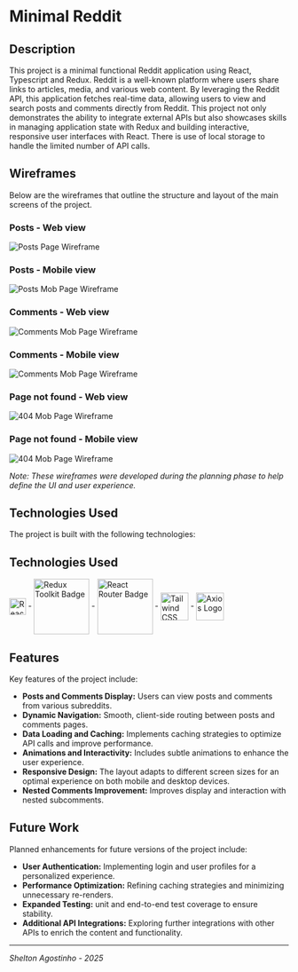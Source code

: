 # Minimal Reddit

## Description

This project is a minimal functional Reddit application using React, Typescript and Redux. Reddit is a well-known platform where users share links to articles, media, and various web content. By leveraging the Reddit API, this application fetches real-time data, allowing users to view and search posts and comments directly from Reddit. This project not only demonstrates the ability to integrate external APIs but also showcases skills in managing application state with Redux and building interactive, responsive user interfaces with React. There is use of local storage to handle the limited number of API calls.


## Wireframes

Below are the wireframes that outline the structure and layout of the main screens of the project.

### Posts - Web view
![Posts Page Wireframe](./design/reddit-minimal-feed.png)

### Posts - Mobile view
![Posts Mob Page Wireframe](./design/reddit-minimal-feed-mobile.png)

### Comments - Web view
![Comments Mob Page Wireframe](./design/reddit-minimal-comments.png)

### Comments - Mobile view
![Comments Mob Page Wireframe](./design/reddit-minimal-comments-mobile.png)

### Page not found - Web view
![404 Mob Page Wireframe](./design/reddit-minimal-page-not-found.png)

### Page not found - Mobile view
![404 Mob Page Wireframe](./design/reddit-minimal-page-not-found-mobile.png)
 
*Note: These wireframes were developed during the planning phase to help define the UI and user experience.*

## Technologies Used

The project is built with the following technologies:

## Technologies Used

<img src="https://upload.wikimedia.org/wikipedia/commons/a/a7/React-icon.svg" alt="React Logo" width="30" style="vertical-align: middle;" />    - 
<img src="https://img.shields.io/badge/Redux_Toolkit-764ABC?style=for-the-badge&logo=redux&logoColor=white" alt="Redux Toolkit Badge" width="100" style="vertical-align: middle;" />   - <img src="https://img.shields.io/badge/React_Router-CA4245?style=for-the-badge&logo=react-router&logoColor=white" alt="React Router Badge" width="100" style="vertical-align: middle;" /> - <img src="https://upload.wikimedia.org/wikipedia/commons/d/d5/Tailwind_CSS_Logo.svg" alt="Tailwind CSS Logo" width="50" style="vertical-align: middle;" /> - <img src="https://axios-http.com/assets/logo.svg" alt="Axios Logo" width="50" style="vertical-align: middle;" />  


## Features

Key features of the project include:

- **Posts and Comments Display:** Users can view posts and comments from various subreddits.
- **Dynamic Navigation:** Smooth, client-side routing between posts and comments pages.
- **Data Loading and Caching:** Implements caching strategies to optimize API calls and improve performance.
- **Animations and Interactivity:** Includes subtle animations to enhance the user experience.
- **Responsive Design:** The layout adapts to different screen sizes for an optimal experience on both mobile and desktop devices.
- **Nested Comments Improvement:** Improves display and interaction with nested subcomments.

## Future Work

Planned enhancements for future versions of the project include:

- **User Authentication:** Implementing login and user profiles for a personalized experience.
- **Performance Optimization:** Refining caching strategies and minimizing unnecessary re-renders.
- **Expanded Testing:** unit and end-to-end test coverage to ensure stability.
- **Additional API Integrations:** Exploring further integrations with other APIs to enrich the content and functionality.

---

*Shelton Agostinho - 2025*